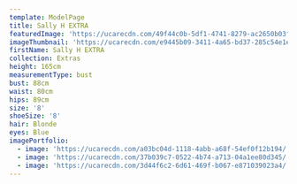 ```yaml
---
template: ModelPage
title: Sally H EXTRA
featuredImage: 'https://ucarecdn.com/49f44c0b-5df1-4741-8279-ac2650b03fa3/'
imageThumbnail: 'https://ucarecdn.com/e9445b09-3411-4a65-bd37-285c54e1e0a8/'
firstName: Sally H EXTRA
collection: Extras
height: 165cm
measurementType: bust
bust: 88cm
waist: 80cm
hips: 89cm
size: '8'
shoeSize: '8'
hair: Blonde
eyes: Blue
imagePortfolio:
  - image: 'https://ucarecdn.com/a03bc04d-1118-4abb-a68f-54ef0f12b194/'
  - image: 'https://ucarecdn.com/37b039c7-0522-4b74-a713-04a1ee80d345/'
  - image: 'https://ucarecdn.com/3d44f6c2-6d61-469f-b067-e871039023a4/'
---
```


